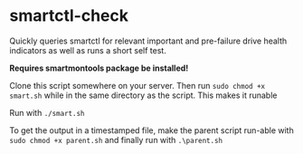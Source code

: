 # smartctl-check
Quickly queries smartctl for relevant important and pre-failure drive health indicators as well as runs a short self test. 

**Requires smartmontools package be installed!**

Clone this script somewhere on your server. Then run `sudo chmod +x smart.sh` while in the same directory as the script. This makes it runable

Run with `./smart.sh`

To get the output in a timestamped file, make the parent script run-able with `sudo chmod +x parent.sh` and finally run with `.\parent.sh`
